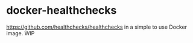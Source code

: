 # docker-healthchecks
https://github.com/healthchecks/healthchecks in a simple to use Docker image. WIP
